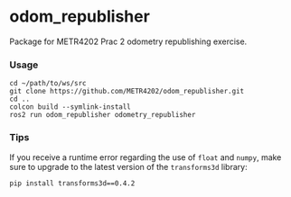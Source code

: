 # odom_republisher

Package for METR4202 Prac 2 odometry republishing exercise.

### Usage

    cd ~/path/to/ws/src
    git clone https://github.com/METR4202/odom_republisher.git
    cd ..
    colcon build --symlink-install
    ros2 run odom_republisher odometry_republisher

### Tips

If you receive a runtime error regarding the use of `float` and `numpy`, make sure to upgrade to the latest version of the `transforms3d` library:

    pip install transforms3d==0.4.2